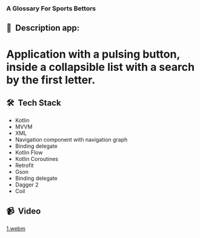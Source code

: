 ### A Glossary For Sports Bettors

## 📜 &nbsp;Description app:

# Application with a pulsing button, inside a collapsible list with a search by the first letter.

## 🛠 &nbsp;Tech Stack

* Kotlin
* MVVM
* XML
* Navigation component with navigation graph
* Binding delegate
* Kotlin Flow
* Kotlin Coroutines
* Retrofit
* Gson
* Binding delegate
* Dagger 2
* Coil

## 📹 &nbsp;Video

[1.webm](https://user-images.githubusercontent.com/69785788/194885187-7ea5f7a6-21fa-4855-844c-764031b988ce.webm)
